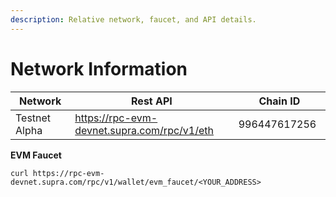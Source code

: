 ```yaml
---
description: Relative network, faucet, and API details.
---
```


# Network Information

<table><thead><tr><th width="171.56109619140625">Network</th><th width="426.23944091796875">Rest API</th><th width="183.75">Chain ID</th></tr></thead><tbody><tr><td>Testnet Alpha</td><td><a href="https://rpc-evm-devnet.supra.com/rpc/v1/eth">https://rpc-evm-devnet.supra.com/rpc/v1/eth</a></td><td>996447617256</td></tr></tbody></table>

**EVM Faucet**

`curl https://rpc-evm-devnet.supra.com/rpc/v1/wallet/evm_faucet/<YOUR_ADDRESS>`
